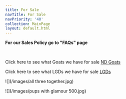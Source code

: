 ```yaml
---
title: For Sale
navTitle: For Sale
navPriority: '40'
collection: MainPage
layout: default.html
---
```

**For our Sales Policy go to  "FAQs" page**

<br />

Click here to see what Goats we have for sale [ND Goats](sub_pages/nd-goats-for-sale.html)

Click here to see what LGDs we have for sale [LGDs](sub_pages/lgds-for-sale.html)

![](/images/all three together.jpg)

![](/images/pups with glamour 500.jpg)
